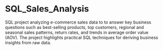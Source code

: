 # SQL_Sales_Analysis
SQL project analyzing e-commerce sales data to to answer key business questions such as best-selling products, top customers, regional and seasonal sales patterns, return rates, and trends in average order value (AOV). The project highlights practical SQL techniques for deriving business insights from raw data.
